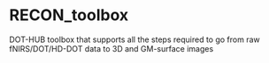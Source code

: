 # RECON_toolbox
 DOT-HUB toolbox that supports all the steps required to go from raw fNIRS/DOT/HD-DOT data to 3D and GM-surface images
